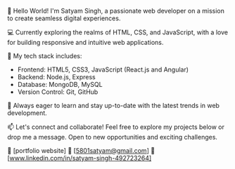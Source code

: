 👋 Hello World! I'm Satyam Singh, a passionate web developer on a mission to create seamless digital experiences.

💻 Currently exploring the realms of HTML, CSS, and JavaScript, with a love for building responsive and intuitive web applications.

🚀 My tech stack includes:
   - Frontend: HTML5, CSS3, JavaScript (React.js and Angular)
   - Backend: Node.js, Express
   - Database: MongoDB, MySQL
   - Version Control: Git, GitHub
     
🌱 Always eager to learn and stay up-to-date with the latest trends in web development. 

📫 Let's connect and collaborate! Feel free to explore my projects below or drop me a message. Open to new opportunities and exciting challenges.

🔗 [portfolio website]
📧 [5801satyam@gmail.com]
📱 [www.linkedin.com/in/satyam-singh-492723264]

